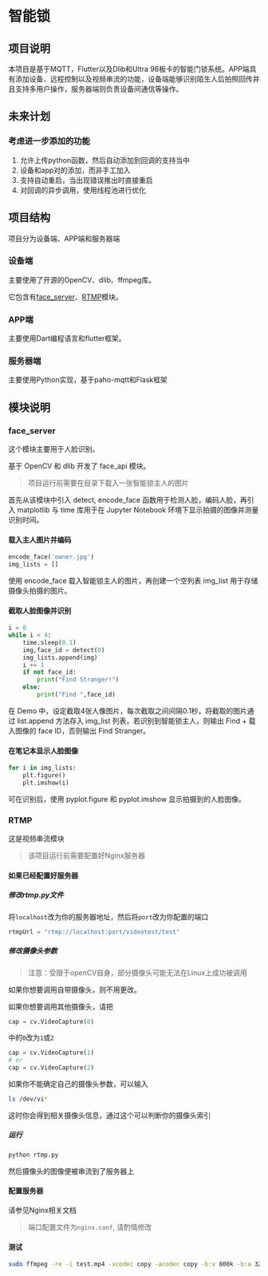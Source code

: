 # 智能锁

## 项目说明

本项目是基于MQTT，Flutter以及Dlib和Ultra 96板卡的智能门锁系统。APP端具有添加设备、远程控制以及视频串流的功能，设备端能够识别陌生人后拍照回传并且支持多用户操作，服务器端则负责设备间通信等操作。

## 未来计划

### 考虑进一步添加的功能

1. 允许上传python函数，然后自动添加到回调的支持当中
2. 设备和app对的添加，而非手工加入
3. 支持自动重启，当出现错误推出时直接重启
4. 对回调的异步调用，使用线程池进行优化

## 项目结构

项目分为设备端、APP端和服务器端

### 设备端

主要使用了开源的OpenCV、dlib、ffmpeg库。

它包含有[face_server](#face_server)、[RTMP](#rtmp)模块。

### APP端

主要使用Dart编程语言和flutter框架。

### 服务器端
主要使用Python实现，基于paho-mqtt和Flask框架

## 模块说明

### <a id="face_server">face_server</a>

这个模块主要用于人脸识别。

基于 OpenCV 和 dlib 开发了 face_api 模块。

>项目运行前需要在目录下载入一张智能锁主人的图片

首先从该模块中引入 detect, encode_face 函数用于检测人脸，编码人脸，再引入 matplotlib 与 time 库用于在 Jupyter Notebook 环境下显示拍摄的图像并测量识别时间。

#### 载入主人图片并编码

```python
encode_face('owner.jpg')
img_lists = []
```

使用 encode_face 载入智能锁主人的图片，再创建一个空列表 img_list 用于存储摄像头拍摄的图片。

#### 截取人脸图像并识别

```python
i = 0
while i < 4:
    time.sleep(0.1)
    img,face_id = detect(0)
    img_lists.append(img)
    i += 1
    if not face_id:
        print("Find Stranger!")
    else:
        print("Find ",face_id)
```

在 Demo 中，设定截取4张人像图片，每次截取之间间隔0.1秒，将截取的图片通过 list.append 方法存入 img_list 列表，若识别到智能锁主人，则输出 Find + 载入图像的 face ID，否则输出 Find Stranger。

#### 在笔记本显示人脸图像

```python
for i in img_lists:
    plt.figure()
    plt.imshow(i)
```

可在识别后，使用 pyplot.figure 和 pyplot.imshow 显示拍摄到的人脸图像。

### <a id="rtmp">RTMP</a>

这是视频串流模块

> 该项目运行前需要配置好Nginx服务器

#### 如果已经配置好服务器

##### 修改rtmp.py文件

将```localhost```改为你的服务器地址，然后将```port```改为你配置的端口

```python
rtmpUrl = "rtmp://localhost:port/videotest/test"
```

##### 修改摄像头参数

> 注意：受限于openCV自身，部分摄像头可能无法在Linux上成功被调用

如果你想要调用自带摄像头，则不用更改。

如果你想要调用其他摄像头，请把

```python
cap = cv.VideoCapture(0)
```

中的```0```改为```1```或```2```

```python
cap = cv.VideoCapture(1)
# or
cap = cv.VideoCapture(2)
```

如果你不能确定自己的摄像头参数，可以输入

```bash
ls /dev/vi*
```

这时你会得到相关摄像头信息，通过这个可以判断你的摄像头索引

##### 运行

```bash
python rtmp.py
```

然后摄像头的图像便被串流到了服务器上

#### 配置服务器

请参见Nginx相关文档

> 端口配置文件为```nginx.conf```, 请酌情修改

#### 测试

```bash
sudo ffmpeg -re -i test.mp4 -vcodec copy -acodec copy -b:v 800k -b:a 32k -f flv rtmp://localhost:port/videotest/test
```

